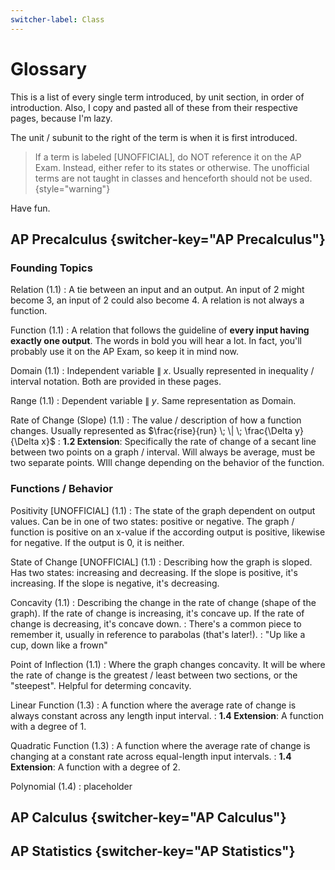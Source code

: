 ```yaml
---
switcher-label: Class
---
```

# Glossary

This is a list of every single term introduced, by unit section, in order of introduction.
Also, I copy and pasted all of these from their respective pages, because I'm lazy.

The unit / subunit to the right of the term is when it is first introduced.

> If a term is labeled [UNOFFICIAL], do NOT reference it on the AP Exam.
Instead, either refer to its states or otherwise.
The unofficial terms are not taught in classes and henceforth should not be used.
{style="warning"}

Have fun.



## AP Precalculus {switcher-key="AP Precalculus"}

### Founding Topics

Relation (1.1)
: A tie between an input and an output.
An input of 2 might become 3, an input of 2 could also become 4.
A relation is not always a function.

Function (1.1)
: A relation that follows the guideline of **every input having exactly one output**.
The words in bold you will hear a lot.
In fact, you'll probably use it on the AP Exam, so keep it in mind now.

Domain (1.1)
: Independent variable $\| \; x$.
Usually represented in inequality / interval notation.
Both are provided in these pages.

Range (1.1)
: Dependent variable $\| \; y$.
Same representation as Domain.

Rate of Change (Slope) (1.1)
: The value / description of how a function changes.
Usually represented as $\frac{rise}{run} \; \| \; \frac{\Delta y}{\Delta x}$
: **1.2 Extension**: Specifically the rate of change of a secant line between two points on a graph / interval.
Will always be average, must be two separate points.
WIll change depending on the behavior of the function.

### Functions / Behavior

Positivity [UNOFFICIAL] (1.1)
: The state of the graph dependent on output values.
Can be in one of two states: positive or negative.
The graph / function is positive on an x-value if the according output is positive, likewise for negative.
If the output is 0, it is neither.

State of Change [UNOFFICIAL] (1.1)
: Describing how the graph is sloped.
Has two states: increasing and decreasing.
If the slope is positive, it's increasing.
If the slope is negative, it's decreasing.

Concavity (1.1)
: Describing the change in the rate of change (shape of the graph).
If the rate of change is increasing, it's concave up.
If the rate of change is decreasing, it's concave down.
: There's a common piece to remember it, usually in reference to parabolas (that's later!).
: "Up like a cup, down like a frown"

Point of Inflection (1.1)
: Where the graph changes concavity.
It will be where the rate of change is the greatest / least between two sections, or the "steepest".
Helpful for determing concavity.

Linear Function (1.3)
: A function where the average rate of change is always constant across any length input interval.
: **1.4 Extension**: A function with a degree of 1.

Quadratic Function (1.3)
: A function where the average rate of change is changing at a constant rate across equal-length input intervals.
: **1.4 Extension**: A function with a degree of 2.

Polynomial (1.4)
: placeholder

## AP Calculus {switcher-key="AP Calculus"}

## AP Statistics {switcher-key="AP Statistics"}
